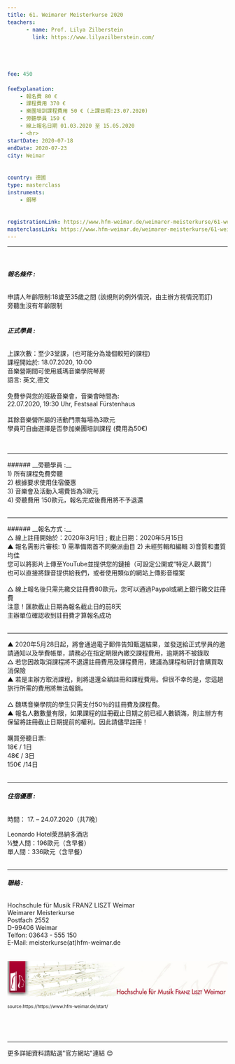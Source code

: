 ```yaml
---
title: 61. Weimarer Meisterkurse 2020
teachers:
      - name: Prof. Lilya Zilberstein
        link: https://www.lilyazilberstein.com/




fee: 450 

feeExplanation: 
    - 報名費 80 €
    - 課程費用 370 € 
    - 樂團培訓課程費用 50 € (上課日期:23.07.2020)
    - 旁聽學員 150 €
    - 線上報名日期 01.03.2020 至 15.05.2020
    - <hr>
startDate: 2020-07-18
endDate: 2020-07-23
city: Weimar
      

country: 德國
type: masterclass
instruments:
    - 鋼琴
    

registrationLink: https://www.hfm-weimar.de/weimarer-meisterkurse/61-weimarer-meisterkurse-2020/kurse/lilya-zilberstein-klavier/
masterclassLink: https://www.hfm-weimar.de/weimarer-meisterkurse/61-weimarer-meisterkurse-2020/informationen-konditionen/?L=0
---
```

<hr><br>

###### __報名條件 :__<br> 
申請人年齡限制:18歲至35歲之間 (該規則的例外情況，由主辦方視情況而訂)<br>
旁聽生沒有年齡限制<br>
<br>
###### __正式學員 :__<br> 
上課次數：至少3堂課，(也可能分為幾個較短的課程)<br>
課程開始於: 18.07.2020, 10:00<br>
音樂營期間可使用威瑪音樂學院琴房<br>
語言: 英文,德文<br>
<br>
免費參與您的班級音樂會，音樂會時間為:<br>
22.07.2020, 19:30 Uhr, Festsaal Fürstenhaus<br>
<br>
其餘音樂營所屬的活動門票每場為3歐元<br>
學員可自由選擇是否參加樂團培訓課程 (費用為50€)<br>
<br>
<br> 
<hr>
###### __旁聽學員 :__<br> 
1) 所有課程免費旁聽<br>
2) 根據要求使用住宿優惠<br>
3) 音樂會及活動入場費皆為3歐元<br>
4) 旁聽費用 150歐元，報名完成後費用將不予退還 <br>

<br> 
<hr>
###### __報名方式 :__<br>
△ 線上註冊開始於：2020年3月1日 ; 截止日期：2020年5月15日<br>
▲ 報名需影片審核: 1) 需準備兩首不同樂派曲目 2) 未經剪輯和編輯 3)音質和畫質均佳<br>
您可以將影片上傳至YouTube並提供您的鏈接（可設定公開或“特定人觀賞”）<br>
也可以直接將錄音提供給我們，或者使用類似的網站上傳影音檔案<br>
<br>
△ 線上報名後只需先繳交註冊費80歐元，您可以通過Paypal或網上銀行繳交註冊費<br>
注意！匯款截止日期為報名截止日的前8天<br>
主辦單位確認收到註冊費才算報名成功<br>
<br>
<hr>
▲ 2020年5月28日起，將會通過電子郵件告知甄選結果，並發送給正式學員的邀請通知以及學費帳單，請務必在指定期限內繳交課程費用，逾期將不被錄取<br>
△ 若您因故取消課程將不退還註冊費用及課程費用，建議為課程和研討會購買取消保險<br>
▲ 若是主辦方取消課程，則將退還全額註冊和課程費用。但很不幸的是，您這趟旅行所需的費用將無法報銷。<br>
<br>
△ 魏瑪音樂學院的學生只需支付50％的註冊費及課程費。<br>
▲ 報名人數數量有限，如果課程的註冊截止日期之前已經人數額滿，則主辦方有保留將註冊截止日期提前的權利。因此請儘早註冊！<br>

<br>
購買旁聽日票:<br>
18€ / 1日 <br>
48€ / 3日<br>
150€ /14日<br>
<br>

<hr>

###### __住宿優惠 :__<br>
時間： 17. – 24.07.2020（共7晚）<br>

Leonardo Hotel萊昂納多酒店<br>
    ½雙人間：196歐元（含早餐）<br>
    單人間：336歐元（含早餐）<br>
<br>
<hr>

###### __聯絡 :__<br>
Hochschule für Musik FRANZ LISZT Weimar<br>
Weimarer Meisterkurse<br>
Postfach 2552<br>
D-99406 Weimar<br>
Telfon: 03643 - 555 150<br>
E-Mail: meisterkurse(at)hfm-weimar.de<br>
<br>
<br>
<img src="/assets/img/weimar.png" class="img-fluid" alt="...">
<P style="font-size: 10px">source:https://https://www.hfm-weimar.de/start/</P>

<br>
<br>
<br>
<hr>
更多詳細資料請點選"官方網站"連結 😊
